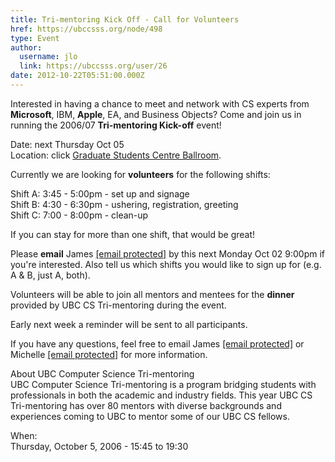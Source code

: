 ```yaml
---
title: Tri-mentoring Kick Off - Call for Volunteers 
href: https://ubccsss.org/node/498
type: Event
author:
  username: jlo
  link: https://ubccsss.org/user/26
date: 2012-10-22T05:51:00.000Z
---
```


<div class="field field-name-body field-type-text-with-summary field-label-hidden"><div class="field-items"><div class="field-item even"><p>Interested in having a chance to meet and network with CS experts from <strong>Microsoft</strong>, IBM, <strong>Apple</strong>, EA, and Business Objects? Come and join us in running the 2006/07 <strong>Tri-mentoring Kick-off</strong> event!</p>
<p>Date: next Thursday Oct 05<br>
Location: click <a href="https://www.google.ca/maps?f=q&amp;hl=en&amp;q=6371+Crescent+Rd,+Vancouver,+BC&amp;ie=UTF8&amp;z=15&amp;ll=49.269933,-123.254285&amp;spn=0.012769,0.042572&amp;om=1&amp;iwloc=A">Graduate Students Centre Ballroom</a>. </p>
<p>Currently we are looking for <strong>volunteers</strong> for the following shifts:</p>
<p>Shift A: 3:45 - 5:00pm - set up and signage<br>
Shift B: 4:30 - 6:30pm - ushering, registration, greeting<br>
Shift C: 7:00 - 8:00pm - clean-up</p>
<p>If you can stay for more than one shift, that would be great!</p>
<p>Please <strong>email</strong> James <a href="/cdn-cgi/l/email-protection#4f2523200f3b272a2c3a2d2a612c2e"><span class="__cf_email__" data-cfemail="23494f4c63574b46405641460d4042">[email&#xA0;protected]</span></a> by this next Monday Oct 02 9:00pm if you&apos;re interested. Also tell us which shifts you would like to sign up for (e.g. A &amp; B, just A, both).</p>
<p>Volunteers will be able to join all mentors and mentees for the <strong>dinner</strong> provided by UBC CS Tri-mentoring during the event.  </p>
<p>Early next week a reminder will be sent to all participants.</p>
<p>If you have any questions, feel free to email James <a href="/cdn-cgi/l/email-protection#d0babcbf90a4b8b5b3a5b2b5feb3b1"><span class="__cf_email__" data-cfemail="046e686b44706c61677166612a6765">[email&#xA0;protected]</span></a> or Michelle <a href="/cdn-cgi/l/email-protection#731e1a101b161f1f165d101b061233141e121a1f5d101c1e"><span class="__cf_email__" data-cfemail="a6cbcfc5cec3cacac388c5ced3c7e6c1cbc7cfca88c5c9cb">[email&#xA0;protected]</span></a> for more information.</p>
<p>About UBC Computer Science Tri-mentoring<br>
UBC Computer Science Tri-mentoring is a program bridging students with professionals in both the academic and industry fields. This year UBC CS Tri-mentoring has over 80 mentors with diverse backgrounds and experiences coming to UBC to mentor some of our UBC CS fellows.</p>
</div></div></div><div class="field field-name-field-dates field-type-datetime field-label-above"><div class="field-label">When:&#xA0;</div><div class="field-items"><div class="field-item even"><span class="date-display-single">Thursday, October 5, 2006 - <span class="date-display-range"><span class="date-display-start">15:45</span> to <span class="date-display-end">19:30</span></span></span></div></div></div>    <footer>
          </footer>